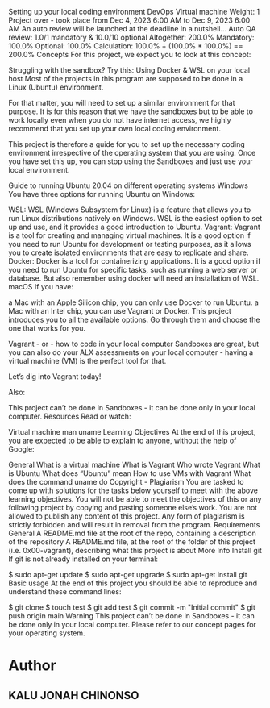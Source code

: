 Setting up your local coding environment
DevOps
Virtual machine
 Weight: 1
 Project over - took place from Dec 4, 2023 6:00 AM to Dec 9, 2023 6:00 AM
 An auto review will be launched at the deadline
In a nutshell…
Auto QA review: 1.0/1 mandatory & 10.0/10 optional
Altogether:  200.0%
Mandatory: 100.0%
Optional: 100.0%
Calculation:  100.0% + (100.0% * 100.0%)  == 200.0%
Concepts
For this project, we expect you to look at this concept:

Struggling with the sandbox? Try this: Using Docker & WSL on your local host
Most of the projects in this program are supposed to be done in a Linux (Ubuntu) environment.

For that matter, you will need to set up a similar environment for that purpose. It is for this reason
that we have the sandboxes but to be able to work locally even when you do not have internet
access, we highly recommend that you set up your own local coding environment.

This project is therefore a guide for you to set up the necessary coding environment irrespective
of the operating system that you are using. Once you have set this up, you can stop using the
Sandboxes and just use your local environment.

Guide to running Ubuntu 20.04 on different operating systems
Windows You have three options for running Ubuntu on Windows:

WSL: WSL (Windows Subsystem for Linux) is a feature that allows you to run Linux distributions natively on Windows.
WSL is the easiest option to set up and use, and it provides a good introduction to Ubuntu.
Vagrant: Vagrant is a tool for creating and managing virtual machines. It is a good option if you need to run Ubuntu
for development or testing purposes, as it allows you to create isolated environments that are easy to replicate and share.
Docker: Docker is a tool for containerizing applications. It is a good option if you need to run Ubuntu for specific tasks,
such as running a web server or database. But also remember using docker will need an installation of WSL.
macOS If you have:

a Mac with an Apple Silicon chip, you can only use Docker to run Ubuntu.
a Mac with an Intel chip, you can use Vagrant or Docker.
This project introduces you to all the available options. Go through them and choose the one that works for you.

Vagrant - or - how to code in your local computer
Sandboxes are great, but you can also do your ALX assessments on your local computer - having a virtual machine (VM) is the perfect tool for that.

Let’s dig into Vagrant today!

Also:

This project can’t be done in Sandboxes - it can be done only in your local computer.
Resources
Read or watch:

Virtual machine
man uname
Learning Objectives
At the end of this project, you are expected to be able to explain to anyone, without the help of Google:

General
What is a virtual machine
What is Vagrant
Who wrote Vagrant
What is Ubuntu
What does “Ubuntu” mean
How to use VMs with Vagrant
What does the command uname do
Copyright - Plagiarism
You are tasked to come up with solutions for the tasks below yourself to meet with the above learning objectives.
You will not be able to meet the objectives of this or any following project by copying and pasting someone else’s work.
You are not allowed to publish any content of this project.
Any form of plagiarism is strictly forbidden and will result in removal from the program.
Requirements
General
A README.md file at the root of the repo, containing a description of the repository
A README.md file, at the root of the folder of this project (i.e. 0x00-vagrant), describing what this project is about
More Info
Install git
If git is not already installed on your terminal:

$ sudo apt-get update
$ sudo apt-get upgrade
$ sudo apt-get install git
Basic usage
At the end of this project you should be able to reproduce and understand these command lines:

$ git clone <repo>
$ touch test
$ git add test
$ git commit -m "Initial commit"
$ git push origin main
Warning
This project can’t be done in Sandboxes - it can be done only in your local computer. Please refer to our concept pages for your operating system.

# Author 

## KALU JONAH CHINONSO
